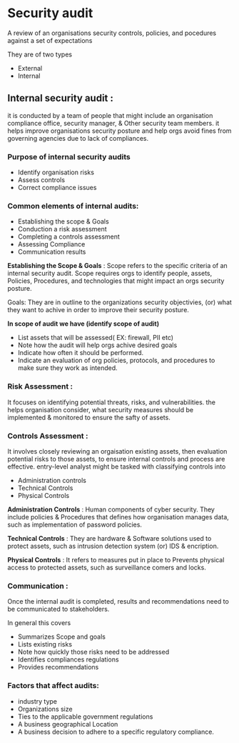# Security audit
A review of an organisations security controls, policies, and pocedures against a set of expectations 

They are of two types
  - External
  - Internal

## Internal security audit :
it is conducted by a team of people that might include an organisation compliance office, security manager, & Other security team members. it helps improve organisations security posture and help orgs avoid fines from governing agencies due to lack of compliances.

### Purpose of internal security audits
  - Identify organisation risks
  - Assess controls
  - Correct compliance issues

### Common elements of internal audits:
  - Establishing the scope & Goals
  - Conduction a risk assessment
  - Completing a controls assessment
  - Assessing Compliance
  - Communication results

**Establishing the Scope & Goals** : Scope refers to the specific criteria of an internal security audit. Scope requires orgs to identify people, assets, Policies, Procedures, and technologies that might impact an orgs security posture.

Goals: They are in outline to the organizations security objectivies, (or) what they want to achive in order to improve their security posture.

**In scope of audit we have (identify scope of audit)**

  - List assets that will be assessed( EX: firewall, PII etc)
  - Note how the audit will help orgs achive desired goals
  - Indicate how often it should be performed.
  - Indicate an evaluation of org policies, protocols, and procedures to make sure they work as intended.

### Risk Assessment :  

It focuses on identifying potential threats, risks, and vulnerabilities. the helps organisation consider, what security measures should be implemented & monitored to ensure the safty of assets.

### Controls Assessment : 

It involves closely reviewing an orgaisation existing assets, then evaluation potential risks to those assets, to ensure internal controls and process are effective. entry-level analyst might be tasked with classifying controls into
    
  - Administration controls
  - Technical Controls
  - Physical Controls

**Administration Controls** : Human components of cyber security. They include policies & Procedures that defines how organisation manages data, such as implementation of password policies.

**Technical Controls** : They are hardware & Software solutions used to protect assets, such as intrusion detection system (or) IDS & encription.

**Physical Controls** : It refers to measures put in place to Prevents physical access to protected assets, such as surveillance comers and locks.

### Communication : 

Once the internal audit is completed, results and recommendations need to be communicated to stakeholders.

In general this covers 

  - Summarizes Scope and goals
  - Lists existing risks
  - Note how quickly those risks need to be addressed
  - Identifies compliances regulations
  - Provides recommendations

### Factors that affect audits:
  - industry type
  - Organizations size
  - Ties to the applicable government regulations
  - A business geographical Location
  - A business decision to adhere to a specific regulatory compliance.
